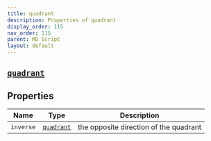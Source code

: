 ```yaml
---
title: quadrant
description: Properties of quadrant
display_order: 115
nav_order: 115
parent: MD Script
layout: default
---
```


##  [`quadrant`](./quadrant.html) 


## Properties

| Name | Type | Description |
|------|------|-------------|
| `inverse` | [`quadrant`](./quadrant.html) | the opposite direction of the quadrant |




